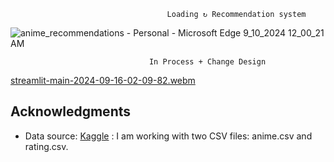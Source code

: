                                        Loading ↻ Recommendation system

![anime_recommendations - Personal - Microsoft​ Edge 9_10_2024 12_00_21 AM](https://github.com/user-attachments/assets/5060efa3-7453-4e35-bc0e-f583226d1c97)

                                   In Process + Change Design

[streamlit-main-2024-09-16-02-09-82.webm](https://github.com/user-attachments/assets/d2fee01b-ba5e-48c3-ab97-9085b4c142b4)

## Acknowledgments
- Data source: [Kaggle](https://www.kaggle.com/datasets/CooperUnion/anime-recommendations-database) : I am working with two CSV files: anime.csv and rating.csv.
